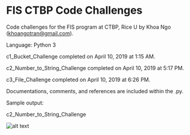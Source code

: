 # FIS CTBP Code Challenges
Code challenges for the FIS program at CTBP, Rice U by Khoa Ngo (khoangotran@gmail.com).

Language: Python 3

c1_Bucket_Challenge completed on April 10, 2019 at 1:15 AM.

c2_Number_to_String_Challenge completed on April 10, 2019 at 5:17 PM.

c3_File_Challenge completed on April 10, 2019 at 6:26 PM.

Documentations, comments, and references are included within the .py.

Sample output:

c2_Number_to_String_Challenge

![alt text](https://github.com/khoangotran/FIS-CTBP/blob/master/c2_output.png)
